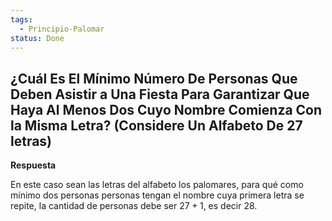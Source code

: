 ```yaml
---
tags:
  - Principio-Palomar
status: Done
---
```


## ¿Cuál Es El Mínimo Número De Personas Que Deben Asistir a Una Fiesta Para Garantizar Que Haya Al Menos Dos Cuyo Nombre Comienza Con la Misma Letra? (Considere Un Alfabeto De 27 letras)

**Respuesta**

En este caso sean las letras del alfabeto los palomares, para qué como mínimo dos personas personas tengan el nombre cuya primera letra se repite, la cantidad de personas debe ser $27 + 1$, es decir 28.
